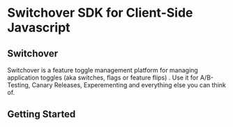# Switchover SDK for Client-Side Javascript

## Switchover

Switchover is a feature toggle management platform for managing application toggles (aka switches, flags or feature flips) . Use it for A/B-Testing, Canary Releases, Experementing and everything else you can think of.

## Getting Started

